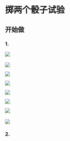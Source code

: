 # 掷两个骰子试验

## 开始做

### 1. 

![](/images/概率1/掷两个骰子试验/各种可能组合结果.jpg)

#### 

![](/images/概率1/掷两个骰子试验/36种可能的结果.jpg)

![](/images/概率1/掷两个骰子试验/1a1.jpg)

![](/images/概率1/掷两个骰子试验/1a2.jpg)

![](/images/概率1/掷两个骰子试验/1a3.jpg)

![](/images/概率1/掷两个骰子试验/1a4.jpg)

![](/images/概率1/掷两个骰子试验/1a5.jpg)

#### 

![](/images/概率1/掷两个骰子试验/掷两个骰子的统计.png)

### 2.